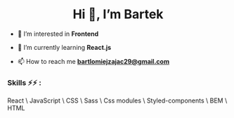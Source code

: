 <h1 align="center">Hi 👋, I’m Bartek</h1>

- 👀 I’m interested in **Frontend**
  
- 🌱 I’m currently learning **React.js** 

- 📫 How to reach me **bartlomiejzajac29@gmail.com**
  
 <h3>Skills ⚡⚡ :</h3> 
  React \
  JavaScript \ 
  CSS \
  Sass \
  Css modules \ 
  Styled-components \ 
  BEM \
  HTML 
  
  

<!---
Bartek-Z/Bartek-Z is a ✨ special ✨ repository because its `README.md` (this file) appears on your GitHub profile.
You can click the Preview link to take a look at your changes.
--->
